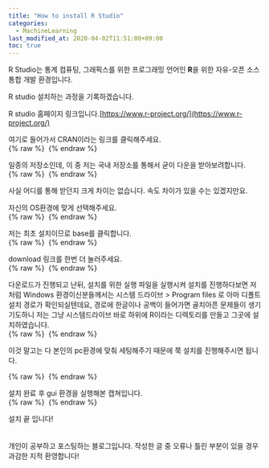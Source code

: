 ```yaml
---
title: "How to install R Studio"
categories: 
  - MachineLearning
last_modified_at: 2020-04-02T11:51:00+09:00
toc: true
---
```


R Studio는 통계 컴퓨팅, 그래픽스를 위한 프로그래밍 언어인 **R**을 위한 자유-오픈 소스 통합 개발 환경입니다.<br/>

R studio 설치하는 과정을 기록하겠습니다.<br/>

R studio 홈페이지 링크입니다.[https://www.r-project.org/](https://www.r-project.org/)
<br/>

여기로 들어가서 CRAN이라는 링크를 클릭해주세요.<br/>
{% raw %} <img src="https://ohjinjin.github.io/assets/images/20200402rstudio/capture1.JPG" alt=""> {% endraw %}


일종의 저장소인데, 이 중 저는 국내 저장소를 통해서 굳이 다운을 받아보려합니다.<br/>
{% raw %} <img src="https://ohjinjin.github.io/assets/images/20200402rstudio/capture2.JPG" alt=""> {% endraw %}

사실 어디를 통해 받던지 크게 차이는 없습니다. 속도 차이가 있을 수는 있겠지만요.<br/>

자신의 OS환경에 맞게 선택해주세요.<br/>
{% raw %} <img src="https://ohjinjin.github.io/assets/images/20200402rstudio/capture3.JPG" alt=""> {% endraw %}

저는 최초 설치이므로 base를 클릭합니다.<br/>
{% raw %} <img src="https://ohjinjin.github.io/assets/images/20200402rstudio/capture4.JPG" alt=""> {% endraw %}

download 링크를 한번 더 눌러주세요.<br/>
{% raw %} <img src="https://ohjinjin.github.io/assets/images/20200402rstudio/capture5.JPG" alt=""> {% endraw %}

다운로드가 진행되고 난뒤, 설치를 위한 실행 파일을 실행시켜 설치를 진행하다보면 저처럼 Windows 환경이신분들께서는 시스템 드라이브 \> Program files 로 아마 디폴트 설치 경로가 확인되실텐데요, 경로에 한글이나 공백이 들어가면 골치아픈 문제들이 생기기도하니 저는 그냥 시스템드라이브 바로 하위에 R이라는 디렉토리를 만들고 그곳에 설치하였습니다.<br/>
{% raw %} <img src="https://ohjinjin.github.io/assets/images/20200402rstudio/capture6.JPG" alt=""> {% endraw %}

이것 말고는 다 본인의 pc환경에 맞춰 세팅해주기 때문에 쭉 설치를 진행해주시면 됩니다.<br/>

{% raw %} <img src="https://ohjinjin.github.io/assets/images/20200402rstudio/capture7.JPG" alt=""> {% endraw %}

설치 완료 후 gui 환경을 실행해본 캡쳐입니다.<br/>
{% raw %} <img src="https://ohjinjin.github.io/assets/images/20200402rstudio/capture8.JPG" alt=""> {% endraw %}

설치 끝 입니다!<br/>
<br/>
<br/>
개인이 공부하고 포스팅하는 블로그입니다. 작성한 글 중 오류나 틀린 부분이 있을 경우 과감한 지적 환영합니다!<br/><br/>